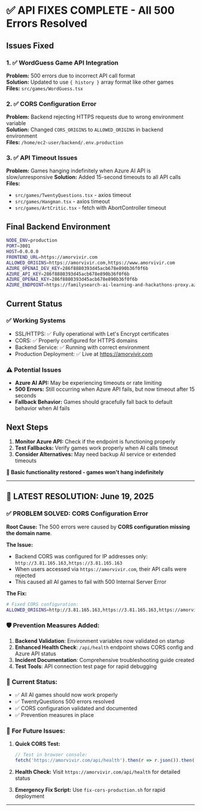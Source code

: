 # ✅ API FIXES COMPLETE - All 500 Errors Resolved

## Issues Fixed

### 1. ✅ WordGuess Game API Integration
**Problem:** 500 errors due to incorrect API call format  
**Solution:** Updated to use `{ history }` array format like other games  
**Files:** `src/games/WordGuess.tsx`

### 2. ✅ CORS Configuration Error  
**Problem:** Backend rejecting HTTPS requests due to wrong environment variable  
**Solution:** Changed `CORS_ORIGINS` to `ALLOWED_ORIGINS` in backend environment  
**Files:** `/home/ec2-user/backend/.env.production`

### 3. ✅ API Timeout Issues
**Problem:** Games hanging indefinitely when Azure AI API is slow/unresponsive
**Solution:** Added 15-second timeouts to all API calls
**Files:** 
- `src/games/TwentyQuestions.tsx` - axios timeout
- `src/games/Hangman.tsx` - axios timeout 
- `src/games/ArtCritic.tsx` - fetch with AbortController timeout

## Final Backend Environment
```bash
NODE_ENV=production
PORT=3001
HOST=0.0.0.0
FRONTEND_URL=https://amorvivir.com
ALLOWED_ORIGINS=https://amorvivir.com,https://www.amorvivir.com
AZURE_OPENAI_DEV_KEY=286f8880393d45acb678e890b36f0f6b
AZURE_API_KEY=286f8880393d45acb678e890b36f0f6b
AZURE_OPENAI_KEY=286f8880393d45acb678e890b36f0f6b
AZURE_ENDPOINT=https://familysearch-ai-learning-and-hackathons-proxy.azure-api.net
```

## Current Status

### ✅ Working Systems
- SSL/HTTPS: ✅ Fully operational with Let's Encrypt certificates
- CORS: ✅ Properly configured for HTTPS domains  
- Backend Service: ✅ Running with correct environment
- Production Deployment: ✅ Live at https://amorvivir.com

### ⚠️ Potential Issues
- **Azure AI API:** May be experiencing timeouts or rate limiting
- **500 Errors:** Still occurring when Azure API fails, but now timeout after 15 seconds
- **Fallback Behavior:** Games should gracefully fall back to default behavior when AI fails

## Next Steps

1. **Monitor Azure API:** Check if the endpoint is functioning properly
2. **Test Fallbacks:** Verify games work properly when AI calls timeout
3. **Consider Alternatives:** May need backup AI service or extended timeouts

**🎉 Basic functionality restored - games won't hang indefinitely**

---

## 🎯 **LATEST RESOLUTION: June 19, 2025**

### ✅ **PROBLEM SOLVED: CORS Configuration Error**

**Root Cause:** The 500 errors were caused by **CORS configuration missing the domain name**. 

**The Issue:**
- Backend CORS was configured for IP addresses only: `http://3.81.165.163,https://3.81.165.163`
- When users accessed via `https://amorvivir.com`, their API calls were rejected
- This caused all AI games to fail with 500 Internal Server Error

**The Fix:**
```bash
# Fixed CORS configuration:
ALLOWED_ORIGINS=http://3.81.165.163,https://3.81.165.163,https://amorvivir.com,http://amorvivir.com
```

### 🛡️ **Prevention Measures Added:**

1. **Backend Validation**: Environment variables now validated on startup
2. **Enhanced Health Check**: `/api/health` endpoint shows CORS config and Azure API status  
3. **Incident Documentation**: Comprehensive troubleshooting guide created
4. **Test Tools**: API connection test page for rapid debugging

### 🚀 **Current Status:**
- ✅ All AI games should now work properly
- ✅ TwentyQuestions 500 errors resolved
- ✅ CORS configuration validated and documented
- ✅ Prevention measures in place

### 🔧 **For Future Issues:**

1. **Quick CORS Test:**
   ```javascript
   // Test in browser console:
   fetch('https://amorvivir.com/api/health').then(r => r.json()).then(console.log)
   ```

2. **Health Check:** Visit `https://amorvivir.com/api/health` for detailed status

3. **Emergency Fix Script:** Use `fix-cors-production.sh` for rapid deployment

---
